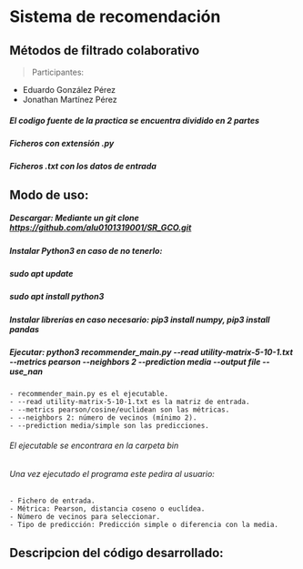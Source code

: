 # **Sistema de recomendación**
## **Métodos de filtrado colaborativo**
> Participantes:
   - Eduardo González Pérez
   - Jonathan Martínez Pérez

##### El codigo fuente de la practica se encuentra dividido en 2 partes
#####    Ficheros con extensión .py
#####    Ficheros .txt con los datos de entrada

## **Modo de uso**:
#####   **Descargar: Mediante un git clone https://github.com/alu0101319001/SR_GCO.git**
#####   **Instalar Python3 en caso de no tenerlo:**
#####   **sudo apt update**
#####   **sudo apt install python3**  
#####   **Instalar librerías en caso necesario: pip3 install numpy, pip3 install pandas**
#####   **Ejecutar: python3 recommender_main.py --read utility-matrix-5-10-1.txt --metrics pearson --neighbors 2 --prediction media --output file --use_nan** 
    - recommender_main.py es el ejecutable.
    - --read utility-matrix-5-10-1.txt es la matriz de entrada.
    - --metrics pearson/cosine/euclidean son las métricas.
    - --neighbors 2: número de vecinos (mínimo 2).
    - --prediction media/simple son las predicciones.

###### El ejecutable se encontrara en la carpeta bin
###### Una vez ejecutado el programa este pedira al usuario:
    - Fichero de entrada.
    - Métrica: Pearson, distancia coseno o euclídea.
    - Número de vecinos para seleccionar.
    - Tipo de predicción: Predicción simple o diferencia con la media.

## **Descripcion del código desarrollado**:
